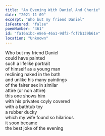 ```yaml
---
title: "An Evening With Daniel And Cherie"
date: "2021-11-09"
excerpt: "Who but my friend Daniel"
isFeatured: "false"
poemNumber: "461"
id: "fa16a1bc-e8e6-46a1-9df2-fcf7b139b61e"
location: "Unknown"
---
```


Who but my friend Daniel  
could have painted  
such a lifelike portrait  
of himself as a young man  
reclining naked in the bath  
and unlike his many paintings  
of the fairer sex in similar  
attire (or non attire)  
this one shows him  
with his privates coyly covered  
with a bathtub toy  
a rubber ducky  
which my wife found so hilarious  
it soon became  
the best joke of the evening
